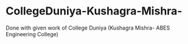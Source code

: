 # CollegeDuniya-Kushagra-Mishra-
Done with given work of College Duniya (Kushagra Mishra- ABES Engineering College)
